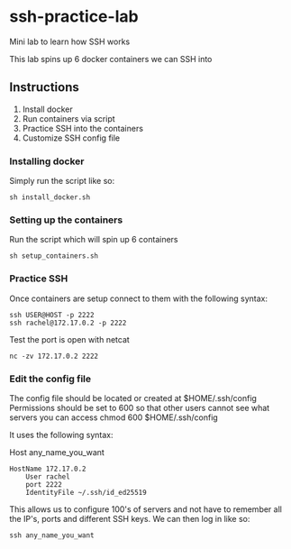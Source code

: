 # ssh-practice-lab
Mini lab to learn how SSH works

This lab spins up 6 docker containers we can SSH into

## Instructions
1) Install docker
2) Run containers via script
3) Practice SSH into the containers
4) Customize SSH config file

### Installing docker
Simply run the script like so:
```
sh install_docker.sh
```

### Setting up the containers
Run the script which will spin up 6 containers
```
sh setup_containers.sh
```
    
### Practice SSH 
Once containers are setup connect to them with the following syntax:
```
ssh USER@HOST -p 2222
ssh rachel@172.17.0.2 -p 2222
```

Test the port is open with netcat
```
nc -zv 172.17.0.2 2222
```

### Edit the config file
The config file should be located or created at $HOME/.ssh/config
Permissions should be set to 600 so that other users cannot see what servers you can access
    chmod 600 $HOME/.ssh/config

It uses the following syntax:

Host any_name_you_want
```
HostName 172.17.0.2  
    User rachel  
    port 2222  
    IdentityFile ~/.ssh/id_ed25519  
```

This allows us to configure 100's of servers and not have to remember all the IP's, ports and different SSH keys.
We can then log in like so:
```
ssh any_name_you_want 
```
